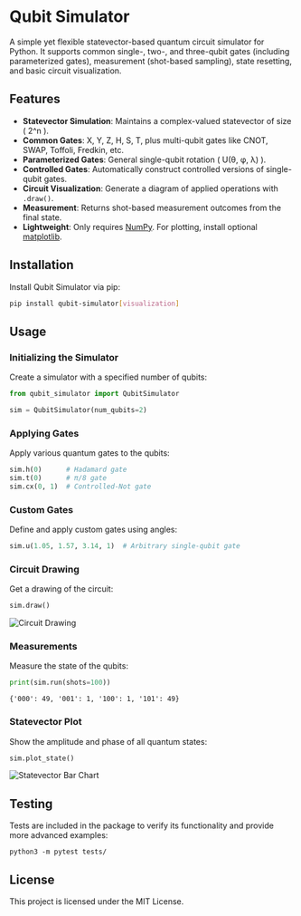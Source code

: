 # Qubit Simulator

A simple yet flexible statevector-based quantum circuit simulator for Python. It supports common single-, two-, and three-qubit gates (including parameterized gates), measurement (shot-based sampling), state resetting, and basic circuit visualization.

## Features

- **Statevector Simulation**: Maintains a complex-valued statevector of size ( 2^n ).
- **Common Gates**: X, Y, Z, H, S, T, plus multi-qubit gates like CNOT, SWAP, Toffoli, Fredkin, etc.
- **Parameterized Gates**: General single-qubit rotation ( U(θ, φ, λ) ).
- **Controlled Gates**: Automatically construct controlled versions of single-qubit gates.
- **Circuit Visualization**: Generate a diagram of applied operations with `.draw()`.
- **Measurement**: Returns shot-based measurement outcomes from the final state.
- **Lightweight**: Only requires [NumPy](https://numpy.org). For plotting, install optional [matplotlib](https://matplotlib.org).

## Installation

Install Qubit Simulator via pip:

```bash
pip install qubit-simulator[visualization]
```

## Usage

### Initializing the Simulator

Create a simulator with a specified number of qubits:

```python
from qubit_simulator import QubitSimulator

sim = QubitSimulator(num_qubits=2)
```

### Applying Gates

Apply various quantum gates to the qubits:

```python
sim.h(0)      # Hadamard gate
sim.t(0)      # π/8 gate
sim.cx(0, 1)  # Controlled-Not gate
```

### Custom Gates

Define and apply custom gates using angles:

```python
sim.u(1.05, 1.57, 3.14, 1)  # Arbitrary single-qubit gate
```

### Circuit Drawing

Get a drawing of the circuit:

```python
sim.draw()
```

![Circuit Drawing](https://github.com/user-attachments/assets/2e6dbbc3-39e0-4d4f-8c43-c6f2ba83e121)

### Measurements

Measure the state of the qubits:

```python
print(sim.run(shots=100))
```

```plaintext
{'000': 49, '001': 1, '100': 1, '101': 49}
```

### Statevector Plot

Show the amplitude and phase of all quantum states:

```python
sim.plot_state()
```

![Statevector Bar Chart](https://github.com/user-attachments/assets/f883b77f-1dc5-4236-8aed-0d67f8305e12)

## Testing

Tests are included in the package to verify its functionality and provide more advanced examples:

```shell
python3 -m pytest tests/
```

## License

This project is licensed under the MIT License.
